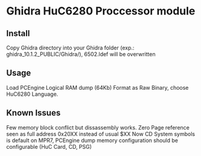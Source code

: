 # Ghidra HuC6280 Proccessor module

Install
-------

Copy Ghidra directory into your Ghidra folder (exp.: ghidra_10.1.2_PUBLIC/Ghidra/), 6502.ldef will be overwritten

Usage
-----

Load PCEngine Logical RAM dump (64Kb) Format as Raw Binary, choose HuC6280 Language.

Known Issues
------------

Few memory block conflict but dissassembly works.
Zero Page reference seen as full address 0x20XX instead of usual $XX
Now CD System symbols is default on MPR7, PCEngine dump memory configuration should be configurable (HuC Card, CD, PSG)
